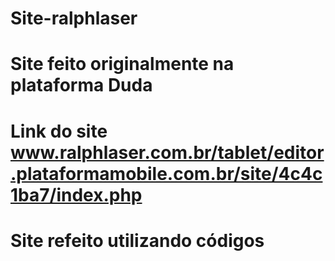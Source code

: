 # Site-ralphlaser

# Site feito originalmente na plataforma Duda
# Link do site www.ralphlaser.com.br/tablet/editor.plataformamobile.com.br/site/4c4c1ba7/index.php
# Site refeito utilizando códigos
